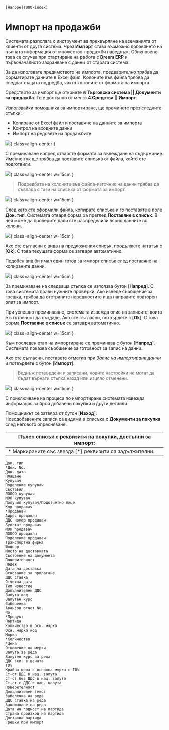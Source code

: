 ```{only} html
[Нагоре](000-index)
```

# **Импорт на продажби**

Системата разполага с инструмент за прехвърляне на вземанията от клиенти от друга система. Чрез **Импорт** става възможно добавянето на пълната информация от множество продажби наведнъж. Обикновено това се случва при стартиране на работа с **Dreem ERP** и първоначалното захранване с данни от старата система.   

За да използвате предимството на импорта, предварително трябва да форматирате данните в Excel файл. Колоните във файла трябва да следват същата подредба, както колоните от формата на импорта.   

Средството за импорт ще откриете в **Търговска система || Документи за продажба**. То е достъпно от меню **4.Средства || Импорт**.  

Използвайки помощника за импортиране, ще преминете през следните стъпки:  

- Копиране от Excel файл и поставяне на данните за импорта  
- Контрол на входните данни  
- Импорт на редовете на продажбите  

![](908-sales-doc-import1.png){ class=align-center }

С преминаване напред отваряте формата за въвеждане на съдържание. Именно тук ще трябва да поставите списъка от файла, който сте подготвили.  

![](908-sales-doc-import2.png){ class=align-center w=15cm }

> Подредбата на колоните във файла-източник на данни трябва да съвпада с тази на списъка от формата за импорт.  

![](908-sales-doc-import3.png){ class=align-center w=15cm }

След като сте оформили файла, копирате списъка и го поставяте в поле **Док. тип**. Системата отваря форма за преглед **Поставяне в списък**. В нея може да проверите дали сте разпределили вярно данните по колони.   

![](908-sales-doc-import4.png){ class=align-center w=15cm }

Ако сте съгласни с вида на предложения списък, продължете нататък с [**Ok**]. С това текущата форма се затваря автоматично.  
 
Подобен вид би имал един готов за импорт списък след поставяне на копираните данни.  

![](908-sales-doc-import5.png){ class=align-center w=15cm }

За преминаване на следваща стъпка се използва бутон [**Напред**]. С това системата прави нужните проверки. Ако изведе съобщение за грешка, трябва да отстраните нередностите и да направите повторен опит за импорт.  

При успешно преминаване, системата извежда опис на записите, които е в готовност да създаде. Ако сте съгласни, потвърдете с [**Ok**]. С това форма **Поставяне в списък** се затваря автоматично.   

![](908-sales-doc-import6.png){ class=align-center w=15cm }

Към последен етап на импортиране се преминава с бутон [**Напред**]. Системата показва съобщение за готовност за запис на данни.    

Ако сте съгласни, поставете отметка при *Запис на импортирани данни* и потвърдете с бутон [**Импорт**].  

> Веднъж потвърдени и записани, новите настройки не могат да бъдат върнати стъпка назад или изцяло отменени. 

![](908-sales-doc-import7.png){ class=align-center w=15cm }

С приключване на процеса по импортиране системата извежда информация за брой добавени покупки и други детайли 

Помощникът се затвяра от бутон [**Изход**].  
Новодобавените записи са видими в списъка с **Документи за покупка** след неговото опресняване.  

|Пълен списък с реквизити на покупки, достъпни за импорт:|
|---|
|* Маркираните със звезда [*] реквизити са задължителни.|
    Док. тип
    *Док. No.
    Док. дата
    Плащане
    Купувач
    Поделение купувач
    Съставил
    ЛООСО купувач
    МОЛ купувач
    Получил купувач/Подотчетно лице
    Код продавач
    *Продавач
    Адрес продавач
    ДДС номер продавач
    Булстат продавач
    МОЛ продавач
    ЛООСО продавач
    Поделение продавач
    Транспортна фирма
    Шофьор
    Място на доставката
    Състояние на документа
    Поверителност
    Падеж
    Дата на доставка
    Основание за прилагане
    ДДС ставка
    Отчетна дата
    Тип известие
    Допълнителен ДДС
    Валута код
    Валутен курс
    Забележка
    Авансов отчет No.
    No.
    *Продукт
    Партида
    Количество в осн. мярка
    Осн. мярка код
    Мярка
    *Количество
    *Цена
    Отношение на мерки
    Валута за реда
    Валутен курс за реда
    ДДС вкл. в цената
    ТО%
    Крайна цена в основна мярка с ТО%
    Ст-ст ДДС в нац. валута
    Ст-ст без ДДС в нац. валута
    Ст-ст с ДДС в нац. валута
    Поверителност
    Допълнителен текст
    Забележка на реда
    ДДС ставка на реда
    Заключване на реда
    Дата на годност на партида
    Страна произход на партида
    Доставна партида
    Грешки при импорт
 
